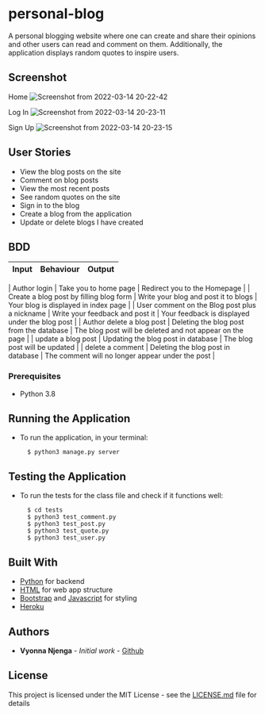 # personal-blog
A personal blogging website where one can create and share their opinions and other users can read and comment on them. Additionally,
the application displays random quotes to inspire users. 


## Screenshot
Home
![Screenshot from 2022-03-14 20-22-42](https://user-images.githubusercontent.com/93370913/158226691-c408f306-e5f6-430c-a643-7977b9bcd45d.png)

Log In
![Screenshot from 2022-03-14 20-23-11](https://user-images.githubusercontent.com/93370913/158226716-766a02e2-dc6d-4305-9cf9-2f3f42a1f8f5.png)

Sign Up
![Screenshot from 2022-03-14 20-23-15](https://user-images.githubusercontent.com/93370913/158226799-a26f3ca2-9086-4e78-9566-1b28a5702f6d.png)



## User Stories

* View the blog posts on the site
* Comment on blog posts
* View the most recent posts
* See random quotes on the site
* Sign in to the blog
* Create a blog from the application
* Update or delete blogs I have created

## BDD
| Input                    | Behaviour                       | Output                                       |
| -------------------------| ------------------------------  | -------------------------------------------- |

| Author login                    | Take you to home page           | Redirect you to the Homepage                 |
| Create a blog post by filling blog form          | Write your blog and post it to blogs    | Your blog is displayed  in index page                     | 
| User comment on the Blog post plus a nickname | Write your feedback and post it | Your feedback is displayed under the blog post   |
| Author delete a blog post       | Deleting the blog post from the database    | The blog post will be deleted and not appear on the page                  |
| update a blog post       | Updating the blog post in database    | The blog post will be updated                |
| delete a comment         | Deleting the blog post in database    | The comment will no longer appear under the post                   |

### Prerequisites

* Python 3.8

## Running the Application
* To run the application, in your terminal:

        $ python3 manage.py server
      
        
## Testing the Application
* To run the tests for the class file and check if it functions well:

        $ cd tests
        $ python3 test_comment.py
        $ python3 test_post.py
        $ python3 test_quote.py
        $ python3 test_user.py
        


## Built With

* [Python](https://www.python.org/) for backend
* [HTML](https://html.com/) for web app structure
* [Bootstrap](https://getbootstrap.com/) and [Javascript](https://www.javascript.com/) for styling
* [Heroku](https://heroku.com)

## Authors

* **Vyonna Njenga** - *Initial work* - [Github](https://github.com/vyonna6519)

## License

This project is licensed under the MIT License - see the [LICENSE.md](LICENSE.md) file for details


